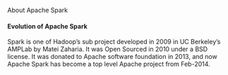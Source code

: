 About Apache Spark

#### Evolution of Apache Spark

Spark is one of Hadoop’s sub project developed in 2009 in UC Berkeley’s AMPLab by Matei Zaharia. 
It was Open Sourced in 2010 under a BSD license. 
It was donated to Apache software foundation in 2013, and now Apache Spark has become a top level Apache project from Feb-2014.


